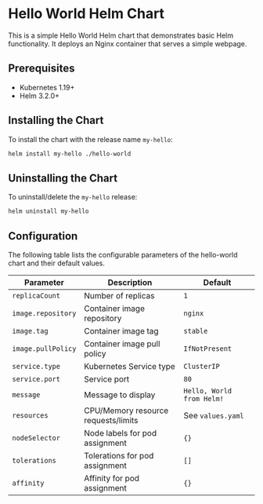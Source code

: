 # Hello World Helm Chart

This is a simple Hello World Helm chart that demonstrates basic Helm functionality. 
It deploys an Nginx container that serves a simple webpage.

## Prerequisites

- Kubernetes 1.19+
- Helm 3.2.0+

## Installing the Chart

To install the chart with the release name `my-hello`:

```bash
helm install my-hello ./hello-world
```

## Uninstalling the Chart

To uninstall/delete the `my-hello` release:

```bash
helm uninstall my-hello
```

## Configuration

The following table lists the configurable parameters of the hello-world chart and their default values.

| Parameter             | Description                      | Default                |
|-----------------------|----------------------------------|------------------------|
| `replicaCount`        | Number of replicas               | `1`                    |
| `image.repository`    | Container image repository       | `nginx`                |
| `image.tag`           | Container image tag              | `stable`               |
| `image.pullPolicy`    | Container image pull policy      | `IfNotPresent`         |
| `service.type`        | Kubernetes Service type          | `ClusterIP`            |
| `service.port`        | Service port                     | `80`                   |
| `message`             | Message to display               | `Hello, World from Helm!` |
| `resources`           | CPU/Memory resource requests/limits | See `values.yaml` |
| `nodeSelector`        | Node labels for pod assignment   | `{}`                   |
| `tolerations`         | Tolerations for pod assignment   | `[]`                   |
| `affinity`            | Affinity for pod assignment      | `{}`                   |
